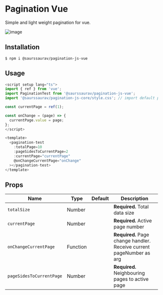 # Pagination Vue

Simple and light weight pagination for vue.

![image](https://raw.githubusercontent.com/isaurssaurav/pagination-js/tree/main/packages/vue/image.png)

## Installation

```
$ npm i @saurssaurav/pagination-js-vue
```

## Usage

```js
<script setup lang="ts">
import { ref } from 'vue';
import PaginationTest from '@saurssaurav/pagination-js-vue';
import '@saurssaurav/pagination-js-core/style.css'; // import default pagination css

const currentPage = ref(1);

const onChange = (page) => {
  currentPage.value = page;
};
</script>

<template>
  <pagination-test
    :totalPage=10
    :pageSidesToCurrentPage=2
    :currentPage="currentPage"
    @onChangeCurrentPage="onChange"
  ></pagination-test>
</template>

```

## Props

| Name                     | Type     | Default | Description                                                          |
| ------------------------ | -------- | ------- | -------------------------------------------------------------------- |
| `totalSize`              | Number   |         | **Required.** Total data size                                        |
| `currentPage`            | Number   |         | **Required.** Active page number                                     |
| `onChangeCurrentPage`    | Function |         | **Required.** Page change handler. Receive current pageNumber as arg |
| `pageSidesToCurrentPage` | Number   |         | **Required.** Neighbouring pages to active page                      |
